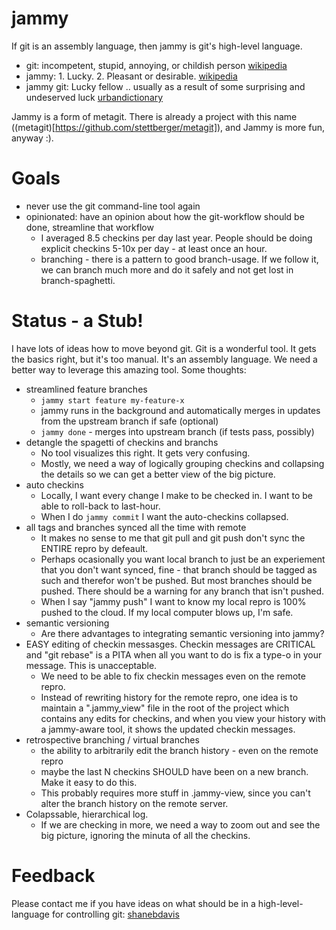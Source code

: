 # jammy
If git is an assembly language, then jammy is git's high-level language.

* git: incompetent, stupid, annoying, or childish person [wikipedia](https://en.wikipedia.org/wiki/British_slang#W)
* jammy: 1. Lucky. 2. Pleasant or desirable. [wikipedia](https://en.wikipedia.org/wiki/British_slang#J)
* jammy git: Lucky fellow .. usually as a result of some surprising and undeserved luck [urbandictionary](http://www.urbandictionary.com/define.php?term=jammy%20git)

Jammy is a form of metagit. There is already a project with this name ((metagit)[https://github.com/stettberger/metagit]), and Jammy is more fun, anyway :).

# Goals

* never use the git command-line tool again
* opinionated: have an opinion about how the git-workflow should be done, streamline that workflow
  * I averaged 8.5 checkins per day last year. People should be doing explicit checkins 5-10x per day - at least once an hour.
  * branching - there is a pattern to good branch-usage. If we follow it, we can branch much more and do it safely and not get lost in branch-spaghetti.

# Status - a Stub!

I have lots of ideas how to move beyond git. Git is a wonderful tool. It gets the basics right, but it's too manual. It's an assembly language. We need a better way to leverage this amazing tool. Some thoughts:

* streamlined feature branches
  * `jammy start feature my-feature-x`
  * jammy runs in the background and automatically merges in updates from the upstream branch if safe (optional)
  * `jammy done` - merges into upstream branch (if tests pass, possibly)
* detangle the spagetti of checkins and branchs
  * No tool visualizes this right. It gets very confusing.
  * Mostly, we need a way of logically grouping checkins and collapsing the details so we can get a better view of the big picture.
* auto checkins
  * Locally, I want every change I make to be checked in. I want to be able to roll-back to last-hour.
  * When I do `jammy commit` I want the auto-checkins collapsed.
* all tags and branches synced all the time with remote
  * It makes no sense to me that git pull and git push don't sync the ENTIRE repro by defeault.
  * Perhaps ocasionally you want local branch to just be an experiement that you don't want synced, fine - that branch should be tagged as such and therefor won't be pushed. But most branches should be pushed. There should be a warning for any branch that isn't pushed.
  * When I say "jammy push" I want to know my local repro is 100% pushed to the cloud. If my local computer blows up, I'm safe.
* semantic versioning
  * Are there advantages to integrating semantic versioning into jammy?
* EASY editing of checkin messasges. Checkin messages are CRITICAL and "git rebase" is a PITA when all you want to do is fix a type-o in your message. This is unacceptable.
  * We need to be able to fix checkin messages even on the remote repro.
  * Instead of rewriting history for the remote repro, one idea is to maintain a ".jammy_view" file in the root of the project which contains any edits for checkins, and when you view your history with a jammy-aware tool, it shows the updated checkin messages.
* retrospective branching / virtual branches
  * the ability to arbitrarily edit the branch history - even on the remote repro
  * maybe the last N checkins SHOULD have been on a new branch. Make it easy to do this.
  * This probably requires more stuff in .jammy-view, since you can't alter the branch history on the remote server.
* Colapssable, hierarchical log.
  * If we are checking in more, we need a way to zoom out and see the big picture, ignoring the minuta of all the checkins.

# Feedback

Please contact me if you have ideas on what should be in a high-level-language for controlling git: [shanebdavis](https://github.com/shanebdavis)
